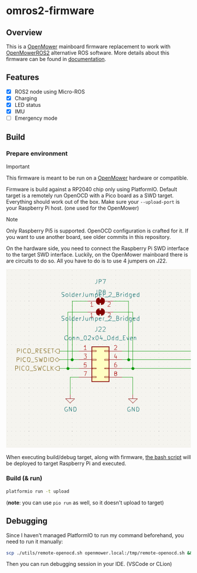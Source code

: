 # omros2-firmware

## Overview

This is a [OpenMower](https://github.com/ClemensElflein/OpenMower) mainboard firmware replacement to work with [OpenMowerROS2](https://jkaflik.github.io/OpenMowerROS2/) alternative ROS software.
More details about this firmware can be found in [documentation](https://jkaflik.github.io/OpenMowerROS2/omros2-firmware.html).

## Features

- [x] ROS2 node using Micro-ROS
- [x] Charging
- [x] LED status
- [x] IMU
- [ ] Emergency mode 

## Build

### Prepare environment

> [!IMPORTANT]
> This firmware is meant to be run on a [OpenMower](https://github.com/ClemensElflein/OpenMower) hardware or compatible.

Firmware is build against a RP2040 chip only using PlatformIO.
Default target is a remotely run OpenOCD with a Pico board as a SWD target.
Everything should work out of the box. Make sure your `--upload-port` is your Raspberry Pi host. (one used for the OpenMower)

> [!NOTE]
> Only Raspberry Pi5 is supported. OpenOCD configuration is crafted for it. If you want to use another board, see older commits in this repository.

On the hardware side, you need to connect the Raspberry Pi SWD interface to the target SWD interface. Luckily, on the OpenMower mainboard there is are circuits to do so. All you have to do is to use 4 jumpers on J22.

![J22](docs/openmower_j22_swd.png)

When executing build/debug target, along with firmware, [the bash script](utils/remote-openocd.sh) will be deployed to target Raspberry Pi and executed.

### Build (& run)

```bash
platformio run -t upload
```
(**note**: you can use `pio run` as well, so it doesn't upload to target)

## Debugging

Since I haven't managed PlatformIO to run my command beforehand, you need to run it manually:

```bash
scp ./utils/remote-openocd.sh openmower.local:/tmp/remote-openocd.sh && ssh openmower.local /tmp/remote-openocd.sh debug
```

Then you can run debugging session in your IDE. (VSCode or CLion)

